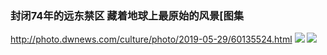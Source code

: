 ### 封闭74年的远东禁区 藏着地球上最原始的风景[图集
http://photo.dwnews.com/culture/photo/2019-05-29/60135524.html
![](http://pic0.dwnews.net/20190529/12301c078976d99daa8bb7c651a3cf94_w.jpg)
![](http://pic5.dwnews.net/20190529/887b6b4dd36a0a781c0ff32a68e4ba76_w.jpg)